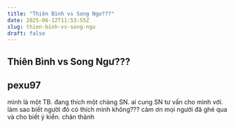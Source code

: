 ```yaml
---
title: "Thiên Bình vs Song Ngư???"
date: 2025-06-12T11:53:55Z
slug: thien-binh-vs-song-ngu
draft: false
---
```


## Thiên Bình vs Song Ngư???

## pexu97

mình là một TB. đang thích một chàng SN. ai cung SN tư vấn cho mình với. làm sao biết người đó có thích mình không??? 
cảm ơn mọi người đã ghé qua và cho biết ý kiến. chân thành